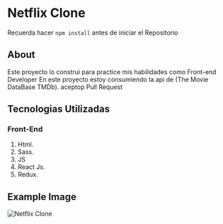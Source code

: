 # Netflix Clone
Recuerda hacer `npm install` antes de iniciar el Repositorio
## About
Este proyecto lo construi para practice mis habilidades como Front-end Developer
En este proyecto estoy consumiendo la api de (The Movie DataBase TMDb).
aceptop Pull Request

## Tecnologias Utilizadas

### Front-End
1. Html.
2. Sass.
3. JS
4. React Js.
5. Redux.

## Example Image
![Netflix Clone](https://res.cloudinary.com/dtp3gqean/image/upload/v1627930366/netflix-portafolio_ehopoc.png)

